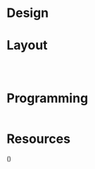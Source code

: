 # Design
# Layout
```html

```

```css

```

```sass

```
# Programming
```javascript

```

# Resources
()